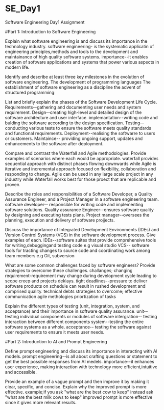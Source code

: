 # SE_Day1
Software Engineering Day1 Assignment

#Part 1: Introduction to Software Engineering

Explain what software engineering is and discuss its importance in the technology industry.
software engineering- is the systematic applicatin of engineering principles,methods and tools to the development and maintainance of high quality software systems.
importance--it enables creation of software applications and systems that power various aspects in modern life.

Identify and describe at least three key milestones in the evolution of software engineering.
The development of programming languages
The establishment of software engineering as a discipline
the advent of structured programming

List and briefly explain the phases of the Software Development Life Cycle.
Requirements--gathering and documenting user needs and system requirement.
Design--creating high-level and detailed design of the software architecture and user interface.
implemantation--writing code and bulding the software according to the design specification.
Testing--conducting various tests to ensure the software meets quality standards and functional requirements.
Deployment--realising the softwarre to users or customers.
Maintaince-- providing ongoing support, updates and enhancements to the software after deployment.

Compare and contrast the Waterfall and Agile methodologies. Provide examples of scenarios where each would be appropriate.
waterfall provides sequential approach with distinct phases flowing downwards while Agile is iterative and incremental approach focused on flexibility, collaboration and responding to change.
Agile can be used in any large scale project in any industry while Waterfall  works best for those proect that are replicable and proven.

Describe the roles and responsibilities of a Software Developer, a Quality Assurance Engineer, and a Project Manager in a software engineering team.
software developer-- responsible for writing code and implementing software solutions.
Quality assurance Engineer--ensures software quality by designing and executing tests plans.
Project manager--oversees  the planning, execution and delivery of software projjects.

Discuss the importance of Integrated Development Environments (IDEs) and Version Control Systems (VCS) in the software development process. Give examples of each.
IDEs--software suites that provide comprehensive tools for writing,debuggingand testing code e.g visual studio
VCS-- software tools for tracting changes to source code and coordinating work among team members e.g Git, subversion

What are some common challenges faced by software engineers? Provide strategies to overcome these challenges.
challanges;
changing requirement-requirement may change during development cycle leading to scope creep and projects deklays.
tight deadlines--pressure to deliver software products on schedule can result in rushed development and comprised quality.
technical debts
strategies  to overcome;
effective communication
agile methologies
priortization of tasks

Explain the different types of testing (unit, integration, system, and acceptance) and their importance in software quality assurance.
unit--testing individual components or modules of software
intergration-- testing interaction between different components 
system--testing the entire software systems as a whole.
acceptance-- testing the software against user requirements to ensure it meets user needs.

#Part 2: Introduction to AI and Prompt Engineering


Define prompt engineering and discuss its importance in interacting with AI models.
prompt engineering--is all about crafting questions or statement to get the best possible responses from AI medels.
importance--it enhances user experience, making interaction with technology more efficient,intuitive and accessible.

Provide an example of a vague prompt and then improve it by making it clear, specific, and concise. Explain why the improved prompt is more effective.
example;if you ask "what are the best cow to keep" instead ask "what are the best milk cows to keep"
improved prompt is more effective since it gives  more relevant resuits.
